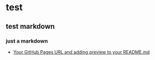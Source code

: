 # test
## test markdown
### just a markdown
* [Your GitHub Pages URL and adding preview to your README.md](./index.html)
